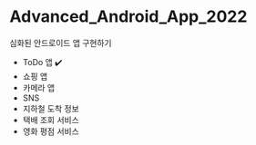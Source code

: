 # Advanced_Android_App_2022
심화된 안드로이드 앱 구현하기
- ToDo 앱 ✔️
- 쇼핑 앱
- 카메라 앱
- SNS
- 지하철 도착 정보
- 택배 조회 서비스
- 영화 평점 서비스